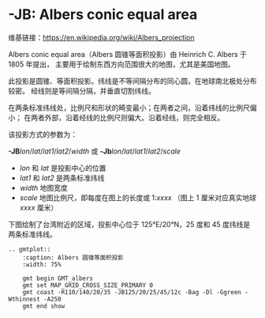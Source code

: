 # -JB: Albers conic equal area

维基链接：<https://en.wikipedia.org/wiki/Albers_projection>

Albers conic equal area（Albers 圆锥等面积投影）由 Heinrich C. Albers 于 1805 年提出，
主要用于绘制东西方向范围很大的地图，尤其是美国地图。

此投影是圆锥、等面积投影。纬线是不等间隔分布的同心圆，在地球南北极处分布较密。
经线则是等间隔分隔，并垂直切割纬线。

在两条标准纬线处，比例尺和形状的畸变最小；在两者之间，沿着纬线的比例尺偏小；
在两者外部，沿着经线的比例尺则偏大。沿着经线，则完全相反。

该投影方式的参数为：

**-JB***lon*/*lat*/*lat1*/*lat2*/*width*
或
**-Jb***lon*/*lat*/*lat1*/*lat2*/*scale*

- *lon* 和 *lat* 是投影中心的位置
- *lat1* 和 *lat2* 是两条标准纬线
- *width* 地图宽度
- *scale* 地图比例尺，即每度在图上的长度或 1:*xxxx* （图上 1 厘米对应真实地球 *xxxx* 厘米）

下图绘制了台湾附近的区域，投影中心位于 125°E/20°N，25 度和 45 度纬线是两条标准纬线。

```{eval-rst}
.. gmtplot::
    :caption: Albers 圆锥等面积投影
    :width: 75%

    gmt begin GMT_albers
    gmt set MAP_GRID_CROSS_SIZE_PRIMARY 0
    gmt coast -R110/140/20/35 -JB125/20/25/45/12c -Bag -Dl -Ggreen -Wthinnest -A250
    gmt end show
```
